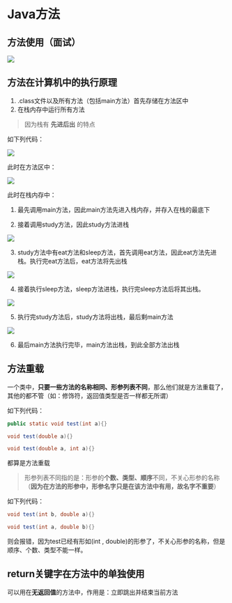 # Java方法

## 方法使用（面试）
![](images/2024-02-15-17-48-54.png)

## 方法在计算机中的执行原理

1. .class文件以及所有方法（包括main方法）首先存储在方法区中
2. 在栈内存中运行所有方法
>因为栈有 **先进后出** 的特点

如下列代码：

![](images/2024-02-24-23-28-33.png)

此时在方法区中：

![](images/2024-02-24-23-29-02.png)

此时在栈内存中：
1. 最先调用main方法，因此main方法先进入栈内存，并存入在栈的最底下
   
2. 接着调用study方法，因此study方法进栈

![](images/2024-02-24-23-31-25.png)

3. study方法中有eat方法和sleep方法，首先调用eat方法，因此eat方法先进栈。执行完eat方法后，eat方法将先出栈

![](images/2024-02-24-23-33-40.png)

4. 接着执行sleep方法，sleep方法进栈，执行完sleep方法后将其出栈。

![](images/2024-02-24-23-34-57.png)

5. 执行完study方法后，study方法将出栈，最后剩main方法

![](images/2024-02-24-23-36-37.png)

6. 最后main方法执行完毕，main方法出栈，到此全部方法出栈

## 方法重载

一个类中，**只要一些方法的名称相同、形参列表不同**，那么他们就是方法重载了，其他的都不管（如：修饰符，返回值类型是否一样都无所谓）

如下列代码：

```java
public static void test(int a){}

void test(double a){}

void test(double a, int a){}
```
都算是方法重载

>形参列表不同指的是：形参的**个数、类型、顺序**不同，不关心形参的名称（**因为在方法的形参中，形参名字只是在该方法中有用，故名字不重要**）

如下列代码：
```java
void test(int b, double a){}

void test(int a, double b){}
```
则会报错，因为test已经有形如(int , double)的形参了，不关心形参的名称，但是顺序、个数、类型不能一样。


## return关键字在方法中的单独使用

可以用在**无返回值**的方法中，作用是：立即跳出并结束当前方法
